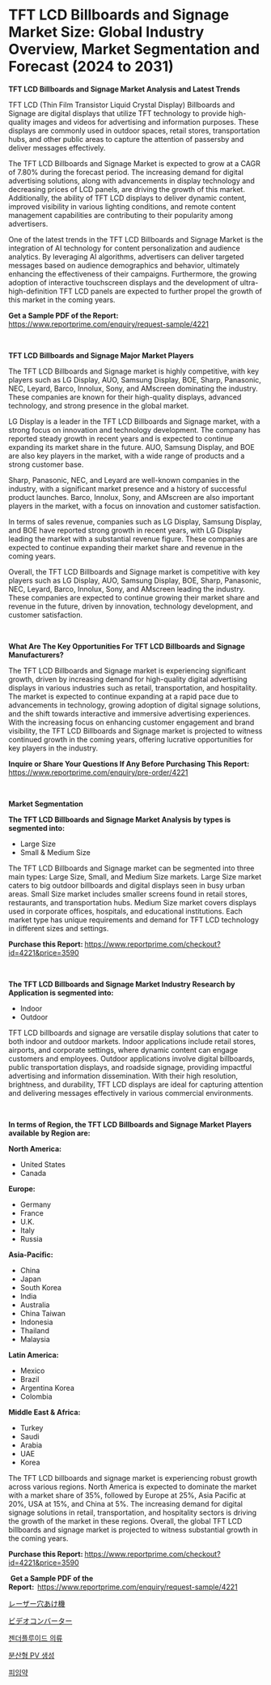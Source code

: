 <p><h1>TFT LCD Billboards and Signage Market Size: Global Industry Overview, Market Segmentation and Forecast (2024 to 2031)</h1></p><p><strong>TFT LCD Billboards and Signage Market Analysis and Latest Trends</strong></p>
<p><p>TFT LCD (Thin Film Transistor Liquid Crystal Display) Billboards and Signage are digital displays that utilize TFT technology to provide high-quality images and videos for advertising and information purposes. These displays are commonly used in outdoor spaces, retail stores, transportation hubs, and other public areas to capture the attention of passersby and deliver messages effectively.</p><p>The TFT LCD Billboards and Signage Market is expected to grow at a CAGR of 7.80% during the forecast period. The increasing demand for digital advertising solutions, along with advancements in display technology and decreasing prices of LCD panels, are driving the growth of this market. Additionally, the ability of TFT LCD displays to deliver dynamic content, improved visibility in various lighting conditions, and remote content management capabilities are contributing to their popularity among advertisers.</p><p>One of the latest trends in the TFT LCD Billboards and Signage Market is the integration of AI technology for content personalization and audience analytics. By leveraging AI algorithms, advertisers can deliver targeted messages based on audience demographics and behavior, ultimately enhancing the effectiveness of their campaigns. Furthermore, the growing adoption of interactive touchscreen displays and the development of ultra-high-definition TFT LCD panels are expected to further propel the growth of this market in the coming years.</p></p>
<p><strong>Get a Sample PDF of the Report:&nbsp;</strong> <a href="https://www.reportprime.com/enquiry/request-sample/4221">https://www.reportprime.com/enquiry/request-sample/4221</a></p>
<p>&nbsp;</p>
<p><strong>TFT LCD Billboards and Signage Major Market Players</strong></p>
<p><p>The TFT LCD Billboards and Signage market is highly competitive, with key players such as LG Display, AUO, Samsung Display, BOE, Sharp, Panasonic, NEC, Leyard, Barco, Innolux, Sony, and AMscreen dominating the industry. These companies are known for their high-quality displays, advanced technology, and strong presence in the global market.</p><p>LG Display is a leader in the TFT LCD Billboards and Signage market, with a strong focus on innovation and technology development. The company has reported steady growth in recent years and is expected to continue expanding its market share in the future. AUO, Samsung Display, and BOE are also key players in the market, with a wide range of products and a strong customer base.</p><p>Sharp, Panasonic, NEC, and Leyard are well-known companies in the industry, with a significant market presence and a history of successful product launches. Barco, Innolux, Sony, and AMscreen are also important players in the market, with a focus on innovation and customer satisfaction.</p><p>In terms of sales revenue, companies such as LG Display, Samsung Display, and BOE have reported strong growth in recent years, with LG Display leading the market with a substantial revenue figure. These companies are expected to continue expanding their market share and revenue in the coming years.</p><p>Overall, the TFT LCD Billboards and Signage market is competitive with key players such as LG Display, AUO, Samsung Display, BOE, Sharp, Panasonic, NEC, Leyard, Barco, Innolux, Sony, and AMscreen leading the industry. These companies are expected to continue growing their market share and revenue in the future, driven by innovation, technology development, and customer satisfaction.</p></p>
<p>&nbsp;</p>
<p><strong>What Are The Key Opportunities For TFT LCD Billboards and Signage Manufacturers?</strong></p>
<p><p>The TFT LCD Billboards and Signage market is experiencing significant growth, driven by increasing demand for high-quality digital advertising displays in various industries such as retail, transportation, and hospitality. The market is expected to continue expanding at a rapid pace due to advancements in technology, growing adoption of digital signage solutions, and the shift towards interactive and immersive advertising experiences. With the increasing focus on enhancing customer engagement and brand visibility, the TFT LCD Billboards and Signage market is projected to witness continued growth in the coming years, offering lucrative opportunities for key players in the industry.</p></p>
<p><strong>Inquire or Share Your Questions If Any Before Purchasing This Report:</strong> <a href="https://www.reportprime.com/enquiry/pre-order/4221">https://www.reportprime.com/enquiry/pre-order/4221</a></p>
<p>&nbsp;</p>
<p><strong>Market Segmentation</strong></p>
<p><strong>The TFT LCD Billboards and Signage Market Analysis by types is segmented into:</strong></p>
<p><ul><li>Large Size</li><li>Small & Medium Size</li></ul></p>
<p><p>The TFT LCD Billboards and Signage market can be segmented into three main types: Large Size, Small, and Medium Size markets. Large Size market caters to big outdoor billboards and digital displays seen in busy urban areas. Small Size market includes smaller screens found in retail stores, restaurants, and transportation hubs. Medium Size market covers displays used in corporate offices, hospitals, and educational institutions. Each market type has unique requirements and demand for TFT LCD technology in different sizes and settings.</p></p>
<p><strong>Purchase this Report:&nbsp;</strong><a href="https://www.reportprime.com/checkout?id=4221&price=3590">https://www.reportprime.com/checkout?id=4221&price=3590</a></p>
<p>&nbsp;</p>
<p><strong>The TFT LCD Billboards and Signage Market Industry Research by Application is segmented into:</strong></p>
<p><ul><li>Indoor</li><li>Outdoor</li></ul></p>
<p><p>TFT LCD billboards and signage are versatile display solutions that cater to both indoor and outdoor markets. Indoor applications include retail stores, airports, and corporate settings, where dynamic content can engage customers and employees. Outdoor applications involve digital billboards, public transportation displays, and roadside signage, providing impactful advertising and information dissemination. With their high resolution, brightness, and durability, TFT LCD displays are ideal for capturing attention and delivering messages effectively in various commercial environments.</p></p>
<p>&nbsp;</p>
<p><strong>In terms of Region, the TFT LCD Billboards and Signage Market Players available by Region are:</strong></p>
<p>
    <p> <strong> North America: </strong>
        <ul>
            <li>United States</li>
            <li>Canada</li>
        </ul>
        </p> 
    <p> <strong> Europe: </strong>
        <ul>
            <li>Germany</li>
            <li>France</li>
            <li>U.K.</li>
            <li>Italy</li>
            <li>Russia</li>
        </ul>
        </p> 
    <p> <strong> Asia-Pacific: </strong>
        <ul>
            <li>China</li>
            <li>Japan</li>
            <li>South Korea</li>
            <li>India</li>
            <li>Australia</li>
            <li>China Taiwan</li>
            <li>Indonesia</li>
            <li>Thailand</li>
            <li>Malaysia</li>
        </ul>
        </p> 
    <p> <strong> Latin America: </strong>
        <ul>
            <li>Mexico</li>
            <li>Brazil</li>
            <li>Argentina Korea</li>
            <li>Colombia</li>
        </ul>
        </p> 
    <p> <strong> Middle East & Africa: </strong>
        <ul>
            <li>Turkey</li>
            <li>Saudi</li>
            <li>Arabia</li>
            <li>UAE</li>
            <li>Korea</li>
        </ul>
    </p>
    </p>
<p><p>The TFT LCD billboards and signage market is experiencing robust growth across various regions. North America is expected to dominate the market with a market share of 35%, followed by Europe at 25%, Asia Pacific at 20%, USA at 15%, and China at 5%. The increasing demand for digital signage solutions in retail, transportation, and hospitality sectors is driving the growth of the market in these regions. Overall, the global TFT LCD billboards and signage market is projected to witness substantial growth in the coming years.</p></p>
<p><strong>Purchase this Report: </strong><a href="https://www.reportprime.com/checkout?id=4221&price=3590">https://www.reportprime.com/checkout?id=4221&price=3590</a></p>
<p>&nbsp;<strong>Get a Sample PDF of the Report:&nbsp;&nbsp;</strong><a href="https://www.reportprime.com/enquiry/request-sample/4221">https://www.reportprime.com/enquiry/request-sample/4221</a></p>
<p><strong></strong></p>
<p><p><a href="https://medium.com/@lonnierami89675202/%E3%83%AC%E3%83%BC%E3%82%B6%E3%83%BC%E3%83%89%E3%83%AA%E3%83%AA%E3%83%B3%E3%82%B0%E3%83%9E%E3%82%B7%E3%83%B3%E5%B8%82%E5%A0%B4%E3%81%AE%E8%A6%8F%E6%A8%A1%E3%81%A8%E5%B8%82%E5%A0%B4%E5%8B%95%E5%90%91-%E5%AE%8C%E5%85%A8%E3%81%AA%E6%A5%AD%E7%95%8C%E6%A6%82%E8%A6%81-2024%E5%B9%B4%E3%81%8B%E3%82%892031%E5%B9%B4%E3%81%BE%E3%81%A7-5bbccadbdaed">レーザー穴あけ機</a></p><p><a href="https://medium.com/@raymanta28/%E3%83%93%E3%83%87%E3%82%AA%E3%82%B3%E3%83%B3%E3%83%90%E3%83%BC%E3%82%BF%E3%83%BC%E3%83%9E%E3%83%BC%E3%82%B1%E3%83%83%E3%83%88-2031%E5%B9%B4%E3%81%BE%E3%81%A7%E3%81%AE%E3%83%88%E3%83%AC%E3%83%B3%E3%83%89-%E4%BA%88%E6%B8%AC-%E7%AB%B6%E4%BA%89%E5%88%86%E6%9E%90-66b2c4efddc7">ビデオコンバーター</a></p><p><a href="https://github.com/lkwggful07722/Market-Research-Report-List-1/blob/main/208465813969.md">젠더플루이드 의류</a></p><p><a href="https://github.com/ZacharyScthmitt4465/Market-Research-Report-List-1/blob/main/391916713970.md">분산형 PV 생성</a></p><p><a href="https://medium.com/@sandubujor71/%ED%94%BC%EC%9E%84%EC%95%BD-%EC%8B%9C%EC%9E%A5-%EA%B2%BD%EC%9F%81-%EB%B6%84%EC%84%9D-%EC%8B%9C%EC%9E%A5-%ED%8A%B8%EB%A0%8C%EB%93%9C-%EB%B0%8F-2031%EB%85%84%EA%B9%8C%EC%A7%80%EC%9D%98-%EC%98%88%EC%B8%A1-c18d7334ee66">피임약</a></p></p>